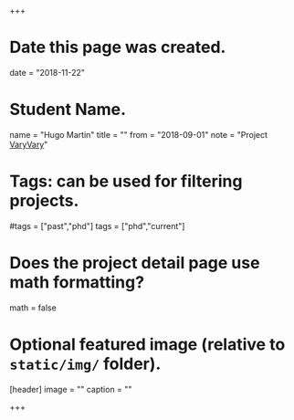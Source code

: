 +++
# Date this page was created.
date = "2018-11-22"

# Student Name.
name = "Hugo Martin"
title = ""
from = "2018-09-01"
note = "Project [VaryVary](http://www.agence-nationale-recherche.fr/Projet-ANR-17-CE25-0010)"

# Tags: can be used for filtering projects.
#tags = ["past","phd"]
tags = ["phd","current"]

# Does the project detail page use math formatting?
math = false

# Optional featured image (relative to `static/img/` folder).
[header]
image = ""
caption = ""

+++
